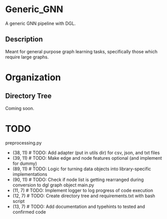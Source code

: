# Generic_GNN
A generic GNN pipeline with DGL.
## Description
Meant for general purpose graph learning tasks, specifically those which require large graphs.

# Organization
## Directory Tree
Coming soon.

# TODO
preprocessing.py
* (38, 11) # TODO: Add adapter (put in utils dir) for csv, json, and txt files
* (39, 11) # TODO: Make edge and node features optional (and implement for dummy)
* (89, 11) # TODO: Logic for turning data objects into library-specific implementations
* (90, 11) # TODO: Check if node list is getting rearranged during conversion to dgl graph object
main.py
* (11, 7) # TODO: Implement logger to log progress of code execution
* (12, 7) # TODO: Create directory tree and requirements.txt with bash script
* (13, 7) # TODO: Add documentation and typehints to tested and confirmed code

